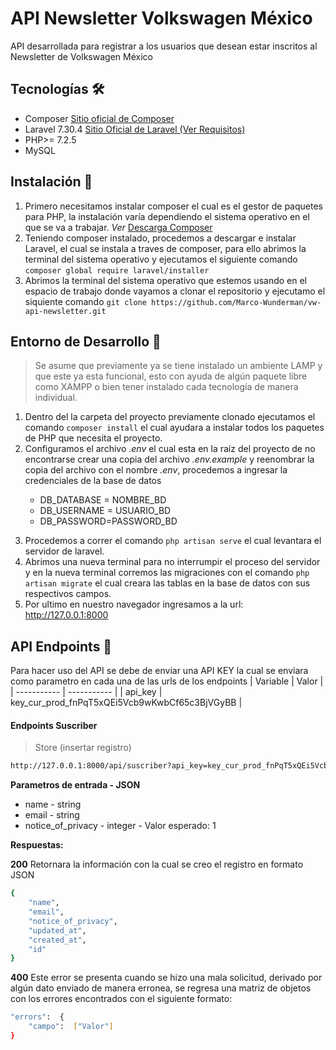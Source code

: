 
# API Newsletter Volkswagen México

API desarrollada para registrar a los usuarios que desean estar inscritos al Newsletter de Volkswagen México

## Tecnologías 🛠️

 - Composer  [Sitio oficial de Composer](https://getcomposer.org/)
 - Laravel 7.30.4 [Sitio Oficial de Laravel (Ver Requisitos)](https://laravel.com/docs/7.x#server-requirements)
 - PHP>= 7.2.5
 - MySQL

## Instalación 🔧

1. Primero necesitamos instalar composer el cual es el gestor de paquetes para PHP, la instalación varía dependiendo el sistema operativo en el que se va a trabajar. *Ver* [Descarga Composer](https://getcomposer.org/download/)
2. Teniendo composer instalado, procedemos a descargar e instalar Laravel, el cual se instala a traves de composer, para ello abrimos la terminal del sistema operativo y ejecutamos el siguiente comando `composer global require laravel/installer` 
3. Abrimos la terminal  del sistema operativo que estemos usando en el espacio de trabajo donde vayamos a clonar el repositorio y ejecutamo el siquiente comando `git clone https://github.com/Marco-Wunderman/vw-api-newsletter.git` 

## Entorno de Desarrollo 🚀
> Se asume que previamente ya se tiene instalado un ambiente LAMP y que este ya esta funcional, esto con ayuda de algún paquete libre como XAMPP o bien tener instalado cada tecnología de manera individual.

 1. Dentro del la carpeta del proyecto previamente clonado ejecutamos el comando `composer install` el cual ayudara a instalar todos los paquetes de PHP que necesita el proyecto.
 2. Configuramos el archivo *.env* el cual esta en la raíz del proyecto de no encontrarse crear una copia del archivo *.env.example* y reenombrar la copia del archivo con el nombre *.env*, procedemos a ingresar la credenciales de la base de datos   <p> <ul><li>DB_DATABASE = NOMBRE_BD</li><li>DB_USERNAME = USUARIO_BD</li><li>DB_PASSWORD=PASSWORD_BD</li></ul> </p>
 3. Procedemos a correr el comando `php artisan serve` el cual levantara el servidor de laravel. 
 4. Abrimos una nueva terminal para no interrumpir el proceso del servidor y en la nueva terminal corremos las migraciones con el comando `php artisan migrate` el cual creara las tablas en la base de datos con sus respectivos campos.
 5. Por ultimo en nuestro navegador ingresamos a la url: http://127.0.0.1:8000

## API Endpoints 🔵
Para hacer uso del API se debe de enviar una API KEY la cual se enviara como parametro en cada una de las urls de los endpoints
| Variable      | Valor |
| ----------- | ----------- |
| api_key      | key_cur_prod_fnPqT5xQEi5Vcb9wKwbCf65c3BjVGyBB       |

#### Endpoints Suscriber
 > Store (insertar registro)

```sh
http://127.0.0.1:8000/api/suscriber?api_key=key_cur_prod_fnPqT5xQEi5Vcb9wKwbCf65c3BjVGyBB
```
**Parametros de entrada - JSON**

 - name - string 
 - email - string 
 - notice_of_privacy - integer - Valor esperado: 1

**Respuestas:**

**200**
Retornara la información con la cual se creo el registro en formato JSON
```sh
{
	"name",
	"email",
	"notice_of_privacy",
	"updated_at",
	"created_at",
	"id"
}
```

**400**
Este error se presenta cuando se hizo  una mala solicitud, derivado por algún dato enviado de manera erronea, se regresa una matriz de objetos con los errores encontrados con el siguiente formato:
```sh
"errors":  {
	"campo":  ["Valor"]
}
